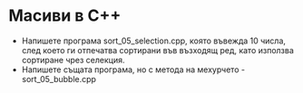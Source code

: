 # Масиви в C++
 - Напишете програма sort_05_selection.cpp, която въвежда 10 числа, след което ги отпечатва сортирани във възходящ ред, като използва сортиране чрез селекция.
 - Напишете същата програма, но с метода на мехурчето - sort_05_bubble.cpp

 